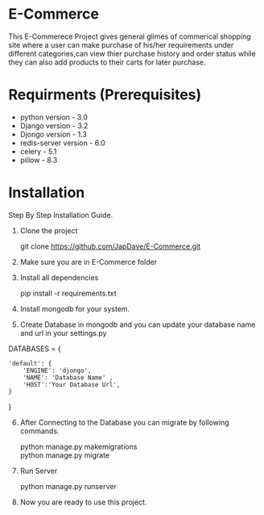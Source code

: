 # E-Commerce
This E-Commerece Project gives general glimes of commerical shopping site where a user can make purchase of his/her requirements under different categories,can view thier purchase history and order status while they can also add products to their carts for later purchase.

# Requirments (Prerequisites)
* python version - 3.0 
* Django version - 3.2
* Djongo version - 1.3
* redis-server version - 6.0
* celery - 5.1
* pillow - 8.3 


# Installation 

Step By Step Installation Guide.

1. Clone the project

   git clone https://github.com/JapDave/E-Commerce.git

2. Make sure you are in E-Commerce folder

3. Install all dependencies

   pip install -r requirements.txt

4. Install mongodb for your system.

5. Create Database in mongodb and you can update your database name and url in your settings.py 

  DATABASES = {

    'default': {
        'ENGINE': 'djongo',
        'NAME': 'Database Name' ,
        'HOST':'Your Database Url',        
    }
}

6. After Connecting to the Database you can migrate by following commands.

   python manage.py makemigrations  
   python manage.py migrate
  
7. Run Server

   python manage.py runserver

8. Now you are ready to use this project.
  